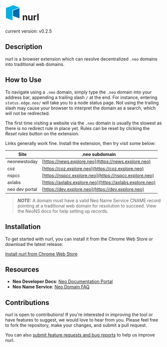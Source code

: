 # ![nurl Icon](https://github.com/EdgeDLT/nurl/blob/main/icons/icon48.png) nurl

current version: v0.2.5

## Description

nurl is a browser extension which can resolve decentralized `.neo` domains into traditional web domains.

## How to Use

To navigate using a `.neo` domain, simply type the `.neo` domain into your address bar, appending a trailing slash `/` at the end. For instance, entering `status.edge.neo/` will take you to a node status page. Not using the trailing slash may cause your browser to interpret the domain as a search, which will not be redirected. 

The first time visiting a website via the `.neo` domain is usually the slowest as there is no redirect rule in place yet. Rules can be reset by clicking the _Reset rules_ button on the extension.

Links generally work fine. Install the extension, then try visit some below:

| Site           | .neo subdomain                                     |
|----------------|----------------------------------------------------|
| neonewstoday   | [https://news.explore.neo](https://news.explore.neo) |
| coz            | [https://coz.explore.neo](https://coz.explore.neo) |
| nspcc          | [https://nspcc.explore.neo](https://nspcc.explore.neo) |
| axlabs         | [https://axlabs.explore.neo](https://axlabs.explore.neo) |
| neo dev portal | [https://dev.explore.neo](https://dev.explore.neo) |


> **_NOTE:_** A domain must have a valid Neo Name Service CNAME record pointing at a traditional web domain for resolution to succeed. View the NeoNS docs for help setting up records.

## Installation

To get started with nurl, you can install it from the Chrome Web Store or download the latest release:

[Install nurl from Chrome Web Store](https://chrome.google.com/webstore/detail/nurl/eganmcnjhaccfjgcanblacklelhpggno)

## Resources

- **Neo Developer Docs**: [Neo Documentation Portal](https://developers.neo.org/)
- **Neo Name Service**: [Neo Domain FAQ](https://neo.link/faq)

## Contributions

nurl is open to contributions! If you're interested in improving the tool or have features to suggest, we would love to hear from you. Please feel free to fork the repository, make your changes, and submit a pull request.

You can also [submit feature requests and bug reports](https://github.com/EdgeDLT/nurl/issues) to help us improve nurl.


